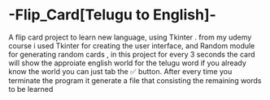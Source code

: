 # -Flip_Card[Telugu to English]-
A flip card project to learn new language, using Tkinter . from my udemy course
i used Tkinter for creating the user interface,
and Random module for generating random cards ,
in this project for every 3 seconds the card will show the approiate english world for the telugu word if you already know the world you can just tab the ✅ button.
After every time you terminate the program it generate a file that consisting the remaining words to be learned
